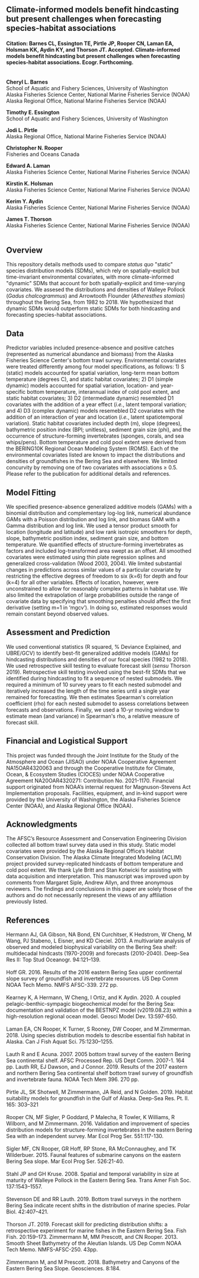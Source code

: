 ## Climate-informed models benefit hindcasting but present challenges when forecasting species-habitat associations

#### Citation: Barnes CL, Essington TE, Pirtle JP, Rooper CN, Laman EA, Holsman KK, Aydin KY, and Thorson JT. Accepted. Climate-informed models benefit hindcasting but present challenges when forecasting species-habitat associations. Ecogr. Forthcoming. <br><br>

<b> Cheryl L. Barnes </b><br>
School of Aquatic and Fishery Sciences, University of Washington <br>
Alaska Fisheries Science Center, National Marine Fisheries Service (NOAA) <br>
Alaska Regional Office, National Marine Fisheries Service (NOAA) <br>

<b> Timothy E. Essington </b><br>
School of Aquatic and Fishery Sciences, University of Washington <br>

<b> Jodi L. Pirtle </b><br>
Alaska Regional Office, National Marine Fisheries Service (NOAA) <br>

<b> Christopher N. Rooper </b><br>
Fisheries and Oceans Canada <br>

<b> Edward A. Laman </b><br>
Alaska Fisheries Science Center, National Marine Fisheries Service (NOAA) <br>

<b> Kirstin K. Holsman </b><br>
Alaska Fisheries Science Center, National Marine Fisheries Service (NOAA) <br>

<b> Kerim Y. Aydin </b><br>
Alaska Fisheries Science Center, National Marine Fisheries Service (NOAA) <br>

<b> James T. Thorson </b><br>
Alaska Fisheries Science Center, National Marine Fisheries Service (NOAA) <br><br>

## Overview
This repository details methods used to compare <i> status quo </i> "static" species distribution models (SDMs), which rely on spatially-explicit but time-invariant environmental covariates, with more climate-informed "dynamic" SDMs that account for both spatially-explicit and time-varying covariates. We assesed the distributions and densities of Walleye Pollock (<i>Gadus chalcogrammus</i>) and Arrowtooth Flounder (<i>Atheresthes stomias</i>) throughout the Bering Sea, from 1982 to 2018. We hypothesized that dynamic SDMs would outperform static SDMs for both hindcasting and forecasting species-habitat associations. <br>

## Data
Predictor variables included presence-absence and positive catches (represented as numerical abundance and biomass) from the Alaska Fisheries Science Center's bottom trawl survey. Environmental covariates were treated differently among four model specifications, as follows: 1) S (static) models accounted for spatial variation, long-term mean bottom temperature (degrees C), and static habitat covariates; 2) D1 (simple dynamic) models accounted for spatial variation, location- and year-specific bottom temperature, interannual index of cold pool extent, and static habitat covariates; 3) D2 (intermediate dynamic) resembled D1 covariates with the addition of a year effect (<i>i.e.</i>, latent temporal variation; and 4) D3 (complex dynamic) models resemebled D2 covariates with the addition of an interaction of year and location (<i>i.e.</i>, latent spatiotemporal variation). Static habitat covariates included depth (m), slope (degrees), bathymetric position index (BPI; unitless), sediment grain size (phi), and the occurrence of structure-forming invertebrates (sponges, corals, and sea whips/pens). Bottom temperature and cold pool extent were derived from the BERING10K Regional Ocean Modeling System (ROMS). Each of the environmental covariates listed are known to impact the distributions and densities of groundfishes in the Bering Sea and elsewhere. We limited concurvity by removing one of two covariates with associations ≥ 0.5. Please refer to the publication for additional details and references. <br>

## Model Fitting
We specified presence-absence generalized additive models (GAMs) with a binomial distribution and complementary log-log link, numerical abundance GAMs with a Poisson distribution and log link, and biomass GAM with a Gamma distribution and log link. We used a tensor product smooth for location (longitude and latitude) and low rank isotropic smoothers for depth, slope, bathymetric position index, sediment grain size, and bottom temperature. We quantified effects of structure-forming invertebrates as factors and included log-transformed area swept as an offset. All smoothed covariates were estimated using thin plate regression splines and generalized cross-validation (Wood 2003, 2004). We limited substantial changes in predictions across similar values of a particular covariate by restricting the effective degrees of freedom to six (k=6) for depth and four (k=4) for all other variables. Effects of location, however, were unconstrained to allow for reasonably complex patterns in habitat use. We also limited the extrapolation of large probabilities outside the range of covariate data by specifying that smoothing penalties should affect the first derivative (setting m=1 in ‘mgcv’). In doing so, estimated responses would remain constant beyond observed values. <br>

## Assessment and Prediction
We used conventional statistics (R squared, % Deviance Explained, and UBRE/GCV) to identify best-fit generalized additive models (GAMs) for hindcasting distributions and densities of our focal species (1982 to 2018). We used retrospective skill testing to evaluate forecast skill (<i>sensu</i> Thorson 2019). Retrospective skill testing involved using the best-fit SDMs that we identified during hindcasting to fit a sequence of nested submodels. We required a minimum of 10 survey years to fit each nested submodel and iteratively increased the length of the time series until a single year remained for forecasting. We then estimates Spearman's correlation coefficient (rho) for each nested submodel to assess correlations between forecasts and observations. Finally, we used a 10-yr moving window to estimate mean (and variance) in Spearman's rho, a relative measure of forecast skill. <br>

## Financial and Logistical Support
This project was funded through the Joint Institute for the Study of the Atmosphere and Ocean (JISAO) under NOAA Cooperative Agreement NA15OAR4320063 and through the Cooperative Institute for Climate, Ocean, & Ecosystem Studies (CIOCES) under NOAA Cooperative Agreement NA20OAR4320271: Contribution No. 2021-1170. Financial support originated from NOAA’s internal request for Magnuson-Stevens Act Implementation proposals. Facilities, equipment, and in-kind support were provided by the University of Washington, the Alaska Fisheries Science Center (NOAA), and Alaska Regional Office (NOAA). <br>

## Acknowledgments
The AFSC’s Resource Assessment and Conservation Engineering Division collected all bottom trawl survey data used in this study. Static model covariates were provided by the Alaska Regional Office’s Habitat Conservation Division. The Alaska Climate Integrated Modeling (ACLIM) project provided survey-replicated hindcasts of bottom temperature and cold pool extent. We thank Lyle Britt and Stan Kotwicki for assisting with data acquisition and interpretation. This manuscript was improved upon by comments from Margaret Siple, Andrew Allyn, and three anonymous reviewers. The findings and conclusions in this paper are solely those of the authors and do not necessarily represent the views of any affiliation previously listed. <br>

## References
Hermann AJ, GA Gibson, NA Bond, EN Curchitser, K Hedstrom, W Cheng, M Wang, PJ Stabeno, L Eisner, and KD Cieciel. 2013. A multivariate analysis of observed and modeled biophysical variability on the Bering Sea shelf: multidecadal hindcasts (1970-2009) and forecasts (2010-2040). Deep-Sea Res II: Top Stud Oceanogr. 94:121–139.<br><br>
Hoff GR. 2016. Results of the 2016 eastern Bering Sea upper continental slope survey of groundfish and invertebrate resources. US Dep Comm NOAA Tech Memo. NMFS AFSC-339. 272 pp.<br><br>
Kearney K, A Hermann, W Cheng, I Ortiz, and K Aydin. 2020. A coupled pelagic-benthic-sympagic biogeochemical model for the Bering Sea: documentation and validation of the BESTNPZ model (v2019.08.23) within a high-resolution regional ocean model. Geosci Model Dev. 13:597-650.<br><br>
Laman EA, CN Rooper, K Turner, S Rooney, DW Cooper, and M Zimmerman. 2018. Using species distribution models to describe essential fish habitat in Alaska. Can J Fish Aquat Sci. 75:1230–1255. <br><br>
Lauth R and E Acuna. 2007. 2005 bottom trawl survey of the eastern Bering Sea continental shelf. AFSC Processed Rep. US Dept Comm. 2007-1. 164 pp. 
Lauth RR, EJ Dawson, and J Connor. 2019. Results of the 2017 eastern and northern Bering Sea continental shelf bottom trawl survey of groundfish and invertebrate fauna. NOAA Tech Mem 396. 270 pp. <br><br>
Pirtle JL, SK Shotwell, M Zimmermann, JA Reid, and N Golden. 2019. Habitat suitability models for groundfish in the Gulf of Alaska. Deep-Sea Res. Pt. II. 165: 303–321 <br><br>
Rooper CN, MF Sigler, P Goddard, P Malecha, R Towler, K Williams, R Wilborn, and M Zimmermann. 2016. Validation and improvement of species distribution models for structure-forming invertebrates in the eastern Bering Sea with an independent survey. Mar Ecol Prog Ser. 551:117-130. <br><br>
Sigler MF, CN Rooper, GR Hoff, RP Stone, RA McConnaughey, and TK Wilderbuer. 2015. Faunal features of submarine canyons on the eastern Bering Sea slope. Mar Ecol Prog Ser. 526:21-40. <br><br>
Stahl JP and GH Kruse. 2008. Spatial and temporal variability in size at maturity of Walleye Pollock in the Eastern Bering Sea. Trans Amer Fish Soc. 137:1543–1557. <br><br>
Stevenson DE and RR Lauth. 2019. Bottom trawl surveys in the northern Bering Sea indicate recent shifts in the distribution of marine species. Polar Biol. 42:407–421. <br><br>
Thorson JT. 2019. Forecast skill for predicting distribution shifts: a retrospective experiment for marine fishes in the Eastern Bering Sea. Fish Fish. 20:159–173.
Zimmermann M, MM Prescott, and CN Rooper. 2013. Smooth Sheet Bathymetry of the Aleutian Islands. US Dep Comm NOAA Tech Memo. NMFS-AFSC-250. 43pp. <br><br>
Zimmermann M, and M Prescott. 2018. Bathymetry and Canyons of the Eastern Bering Sea Slope. Geosciences. 8:184.
